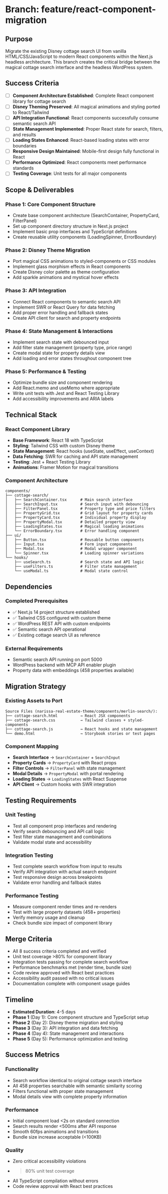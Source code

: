 # Branch: feature/react-component-migration

## Purpose
Migrate the existing Disney cottage search UI from vanilla HTML/CSS/JavaScript to modern React components within the Next.js headless architecture. This branch creates the critical bridge between the magical cottage search interface and the headless WordPress system.

## Success Criteria
- [ ] **Component Architecture Established**: Complete React component library for cottage search
- [ ] **Disney Theming Preserved**: All magical animations and styling ported to React/Tailwind
- [ ] **API Integration Functional**: React components successfully consume semantic search API
- [ ] **State Management Implemented**: Proper React state for search, filters, and results
- [ ] **Loading States Enhanced**: React-based loading states with error boundaries
- [ ] **Responsive Design Maintained**: Mobile-first design fully functional in React
- [ ] **Performance Optimized**: React components meet performance standards
- [ ] **Testing Coverage**: Unit tests for all major components

## Scope & Deliverables

### Phase 1: Core Component Structure
- Create base component architecture (SearchContainer, PropertyCard, FilterPanel)
- Set up component directory structure in Next.js project
- Implement basic prop interfaces and TypeScript definitions
- Create reusable utility components (LoadingSpinner, ErrorBoundary)

### Phase 2: Disney Theme Migration
- Port magical CSS animations to styled-components or CSS modules
- Implement glass morphism effects in React components
- Create Disney color palette as theme configuration
- Add sparkle animations and mystical hover effects

### Phase 3: API Integration
- Connect React components to semantic search API
- Implement SWR or React Query for data fetching
- Add proper error handling and fallback states
- Create API client for search and property endpoints

### Phase 4: State Management & Interactions
- Implement search state with debounced input
- Add filter state management (property type, price range)
- Create modal state for property details view
- Add loading and error states throughout component tree

### Phase 5: Performance & Testing
- Optimize bundle size and component rendering
- Add React.memo and useMemo where appropriate
- Write unit tests with Jest and React Testing Library
- Add accessibility improvements and ARIA labels

## Technical Stack

### React Component Library
- **Base Framework**: React 18 with TypeScript
- **Styling**: Tailwind CSS with custom Disney theme
- **State Management**: React hooks (useState, useEffect, useContext)
- **Data Fetching**: SWR for caching and API state management
- **Testing**: Jest + React Testing Library
- **Animations**: Framer Motion for magical transitions

### Component Architecture
```
components/
├── cottage-search/
│   ├── SearchContainer.tsx      # Main search interface
│   ├── SearchInput.tsx          # Search input with debouncing
│   ├── FilterPanel.tsx          # Property type and price filters
│   ├── PropertyGrid.tsx         # Grid layout for property cards
│   ├── PropertyCard.tsx         # Individual property display
│   ├── PropertyModal.tsx        # Detailed property view
│   ├── LoadingStates.tsx        # Magical loading animations
│   └── ErrorBoundary.tsx        # Error handling component
├── ui/
│   ├── Button.tsx               # Reusable button components
│   ├── Input.tsx                # Form input components
│   ├── Modal.tsx                # Modal wrapper component
│   └── Spinner.tsx              # Loading spinner variations
└── hooks/
    ├── useSearch.ts             # Search state and API logic
    ├── useFilters.ts            # Filter state management
    └── useModal.ts              # Modal state control
```

## Dependencies

### Completed Prerequisites
- ✅ Next.js 14 project structure established
- ✅ Tailwind CSS configured with custom theme
- ✅ WordPress REST API with custom endpoints
- ✅ Semantic search API operational
- ✅ Existing cottage search UI as reference

### External Requirements
- Semantic search API running on port 5000
- WordPress backend with MCP API enabler plugin
- Property data with embeddings (458 properties available)

## Migration Strategy

### Existing Assets to Port
```
Source Files (narissa-real-estate-theme/components/merlin-search/):
├── cottage-search.html          → React JSX components
├── cottage-search.css           → Tailwind classes + styled-components
├── cottage-search.js            → React hooks and state management
└── demo.html                    → Storybook stories or test pages
```

### Component Mapping
- **Search Interface** → `SearchContainer` + `SearchInput`
- **Property Cards** → `PropertyCard` with React props
- **Filter Controls** → `FilterPanel` with state management
- **Modal Details** → `PropertyModal` with portal rendering
- **Loading States** → `LoadingStates` with React Suspense
- **API Client** → Custom hooks with SWR integration

## Testing Requirements

### Unit Testing
- Test all component prop interfaces and rendering
- Verify search debouncing and API call logic
- Test filter state management and combinations
- Validate modal state and accessibility

### Integration Testing
- Test complete search workflow from input to results
- Verify API integration with actual search endpoint
- Test responsive design across breakpoints
- Validate error handling and fallback states

### Performance Testing
- Measure component render times and re-renders
- Test with large property datasets (458+ properties)
- Verify memory usage and cleanup
- Check bundle size impact of component library

## Merge Criteria
- All 8 success criteria completed and verified
- Unit test coverage >80% for component library
- Integration tests passing for complete search workflow
- Performance benchmarks met (render time, bundle size)
- Code review approved with React best practices
- Accessibility audit passed with no critical issues
- Documentation complete with component usage guides

## Timeline
- **Estimated Duration**: 4-5 days
- **Phase 1** (Day 1): Core component structure and TypeScript setup
- **Phase 2** (Day 2): Disney theme migration and styling
- **Phase 3** (Day 3): API integration and data fetching
- **Phase 4** (Day 4): State management and interactions
- **Phase 5** (Day 5): Performance optimization and testing

## Success Metrics

### Functionality
- Search workflow identical to original cottage search interface
- All 458 properties searchable with semantic similarity scoring
- Filters functional with proper state management
- Modal details view with complete property information

### Performance
- Initial component load <2s on standard connection
- Search results render <500ms after API response
- Smooth 60fps animations and transitions
- Bundle size increase acceptable (<100KB)

### Quality
- Zero critical accessibility violations
- >80% unit test coverage
- All TypeScript compilation without errors
- Code review approval with React best practices
